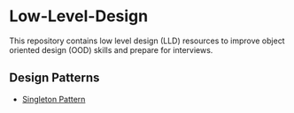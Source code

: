 # Low-Level-Design
This repository contains low level design (LLD) resources to improve object oriented design (OOD) skills and prepare for interviews.

## Design Patterns
- [Singleton Pattern](https://refactoring.guru/design-patterns/singleton)
